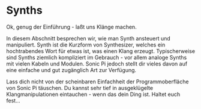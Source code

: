 # Synths

Ok, genug der Einführung - laßt uns Klänge machen.

In diesem Abschnitt besprechen wir, wie man Synth ansteuert und manipuliert. Synth ist die Kurzform von Synthesizer, welches ein hochtrabendes Wort für etwas ist, was einen Klang erzeugt. Typischerweise sind Synths ziemlich kompliziert im Gebrauch - vor allem analoge Synths mit vielen Kabeln und Modulen. Sonic Pi jedoch stellt dir vieles davon auf eine einfache und gut zugänglich Art zur Verfügung.

Lass dich nicht von der scheinbaren Einfachheit der Programmoberfläche von Sonic Pi täuschen. Du kannst sehr tief in ausgeklügelte Klangmanipulationen eintauchen - wenn das dein Ding ist. Haltet euch fest...
